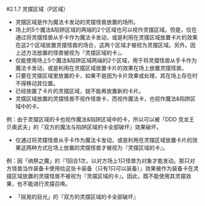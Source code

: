 #2.1.7        灵摆区域（P区域）
* 灵摆区域是作为魔法卡发动的灵摆怪兽放置的场所。
* 场上的5个魔法&陷阱区域的两端的2个区域也可以视作灵摆区域。但是，仅在通过将灵摆怪兽从手卡作为魔法卡发动，或是利用在灵摆区域放置卡片的效果在这2个区域放置灵摆怪兽的场合，这两个区域才被视为灵摆区域。另外，因上述方法放置的怪兽被视为『灵摆区域的卡』。
* 仅能使用场上5个魔法&陷阱区域两端的2个区域，用于将灵摆怪兽从手卡作为魔法卡发动，或是利用在灵摆区域放置卡片的效果在场上放置灵摆怪兽。
* 只要在灵摆区域里放置的卡，如果不是因为卡片效果或处理，其在场上存在时不得移动其位置。
* 已经放置了卡片的灵摆区域，就不能再放置新的卡片。
* 灵摆区域放置的灵摆怪兽不视作怪兽卡，而视作魔法卡，也视作魔法&陷阱区域中的卡。

例：由于灵摆区域的卡也视作魔法&陷阱区域中的卡，所以可以被「DDD 克龙王 贝奥武夫」的『双方的魔法与陷阱区域的卡全部破坏』效果破坏。

* 仅通过将灵摆怪兽从手卡作为魔法卡发动，或是利用在灵摆区域放置卡片的效果这两种方式在场上放置的灵摆怪兽才被视为『灵摆区域的卡』。

例：因「纳祭之魔」的『1回合1次，以对方场上1只怪兽为对象才能发动。那只对方怪兽当作装备卡使用给这张卡装备（只有1只可以装备）』效果被作为装备卡在灵摆区域放置的灵摆怪兽不被视为『灵摆区域的卡』。因此，既不能使用其灵摆效果，也不能进行灵摆召唤。

* 「摇晃的目光」的『双方的灵摆区域的卡全部破坏』
